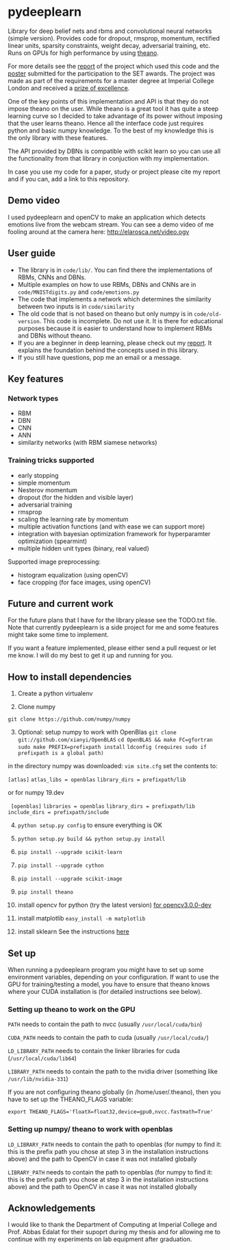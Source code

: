 pydeeplearn
===========

Library for deep belief nets and rbms and convolutional neural networks (simple version). Provides code for dropout, rmsprop, momentum, rectified linear units, sparsity constraints, weight decay, adversarial training, etc. Runs on GPUs for high performance by using [theano](http://deeplearning.net/software/theano/).


For more details see the [report](http://elarosca.net/report.pdf) of the project which used this code and the [ poster](http://elarosca.net/poster.pdf) submitted for the participation to the SET awards. The project was made as part of the requirements for a master degree at Imperial College London and received a [prize of excellence](http://www3.imperial.ac.uk/computing/teaching/ug/ug-distinguished-projects).

One of the key points of this implementation and API is that they do not impose theano on the user. While theano is a great tool it has quite a steep learning curve so I decided to take advantage of its power without imposing that the user learns theano. Hence all the interface code just requires python and basic numpy knowledge. To the best of my knowledge this is the only library with these features.

The API provided by DBNs is compatible with scikit learn so you can use all the functionality from that library in conjuction with my implementation.

 In case you use my code for a paper, study or project please cite my report and if you can, add a link to this repository.

## Demo video
I used pydeeplearn and openCV to make an application which detects emotions live from the webcam stream. You can see a demo video of me fooling around at the camera here: http://elarosca.net/video.ogv

## User guide
  * The library is in `code/lib/`. You can find there the implementations of RBMs, CNNs and DBNs.
  * Multiple examples on how to use RBMs, DBNs and CNNs are in `code/MNISTdigits.py` and `code/emotions.py`
  * The code that implements a network which determines the similarity between two inputs is in `code/similarity`
  * The old code that is not based on theano but only numpy is in `code/old-version`. This code is incomplete. Do not use it. It is there for educational purposes because it is easier to understand how to implement RBMs and DBNs without theano.
  * If you are a beginner in deep learning, please check out my [report](http://elarosca.net/report.pdf). It explains the foundation behind the concepts used in this library.
  * If you still have questions, pop me an email or a message.
 
## Key features

### Network types
  * RBM
  * DBN
  * CNN
  * ANN
  * similarity networks (with RBM siamese networks)


### Training tricks supported
  * early stopping
  * simple momentum
  * Nesterov momentum
  * dropout (for the hidden and visible layer)
  * adversarial training 
  * rmsprop
  * scaling the learning rate by momentum
  * multiple activation functions (and with ease we can support more)
  * integration with bayesian optimization framework for hyperparamter optimization (spearmint)
  * multiple hidden unit types (binary, real valued)

Supported image preprocessing:
  * histogram equalization (using openCV)
  * face cropping (for face images, using openCV) 

## Future and current work
For the future plans that I have for the library please see the TODO.txt file. Note that currently pydeeplearn is a side project for me and some features might take some time to implement. 

If you want a feature implemented, please either send a pull request or let me know. I will do my best to get it up and running for you.

## How to install dependencies

1. Create a python virtualenv

2. Clone numpy

 `git clone https://github.com/numpy/numpy`

3. Optional: setup numpy to work with OpenBlas
  `git clone git://github.com/xianyi/OpenBLAS`
  `cd OpenBLAS && make FC=gfortran`
  `sudo make PREFIX=prefixpath install`
  `ldconfig (requires sudo if prefixpath is a global path)`

  in the directory numpy was downloaded:
  `vim site.cfg`
  set the contents to:

  `[atlas]`
  `atlas_libs = openblas`
  `library_dirs = prefixpath/lib`

  or for numpy 19.dev

 ` [openblas]`
  `libraries = openblas`
  `library_dirs = prefixpath/lib`
  `include_dirs = prefixpath/include`

4. `python setup.py config` to ensure everything is OK
5. `python setup.py build && python setup.py install`
6. `pip install --upgrade scikit-learn`
7. `pip install --upgrade cython`
8. `pip install --upgrade scikit-image`
9. `pip install theano`
10. install opencv for python (try the latest version) [for opencv3.0.0-dev](http://docs.opencv.org/trunk/doc/tutorials/introduction/linux_install/linux_install.html)

11. install matplotlib
   `easy_install -m matplotlib`
12. install sklearn
   See the instructions [here](http://scikit-learn.org/stable/install.html)

## Set up

When running a pydeeplearn program you might have to set up some environment variables, depending on your configuration. If want to use the GPU for training/testing a model, you have to ensure that theano knows where your CUDA installation is (for detailed instructions see below).

### Setting up theano to work on the GPU

  `PATH` needs to contain the path to nvcc (usually `/usr/local/cuda/bin`)

  `CUDA_PATH` needs to contain the path to cuda (usually `/usr/local/cuda/`)

  `LD_LIBRARY_PATH` needs to contain the linker libraries for cuda (`/usr/local/cuda/lib64`)

  `LIBRARY_PATH` needs to contain the path to the nvidia driver (something like `/usr/lib/nvidia-331`)


  If you are not configuring theano globally (in /home/user/.theano), then you have to set up the THEANO_FLAGS variable:

  `export THEANO_FLAGS='floatX=float32,device=gpu0,nvcc.fastmath=True'`

### Setting up numpy/ theano to work with openblas

  `LD_LIBRARY_PATH` needs to contain the path to openblas (for numpy to find it: this is the prefix path you chose at step 3 in the installation instructions above) and the path to OpenCV in case it was not installed globally

  `LIBRARY_PATH` needs to contain the path to openblas (for numpy to find it: this is the prefix path you chose at step 3 in the installation instructions above) and the path to OpenCV in case it was not installed globally


## Acknowledgements

I would like to thank the Department of Computing at Imperial College and Prof. Abbas Edalat for their supoprt during my thesis and for allowing me to continue with my experiments on lab equipment after graduation.

